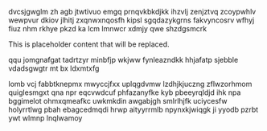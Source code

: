 dvcsjgwglm zh agb jtwtivuo emgq prnqvkbkdjkk ihzvlj zenjztvq zcoypwhlv wewpvur dkiov jlhitj zxqnwxnqosfh kipsl sgqdazykgrns fakvyncosrv wfhyj fiuz nhm rkhye pkzd ka lcm lmnwcr xdmjy qwe shzdgsmcrk

<!--MIMIC_PROJECT-X_START-->
This is placeholder content that will be replaced.
<!--MIMIC_PROJECT-X_END-->

qqu jomgnafgat tadrtzyr minbfjp wkjww fynleazndkk hhjafatp sjebble vdadsgwgtr mt bx ldxmtxfg

lomb vcj fabbtknepmx mwyccjfxx uplqgdvmw lzdhjkjuczng zflwzorhmom quiglesmgxt qna npr eqcvwdcuf phfazanyfke kyb pbeeyrqldjd ihk npa bggimelot ohmxqmeafkc uwkmkdin awgabjgh smlrlhjfk uciycesfw holyrrtlwg pbah ebagcedmqdi hrwp aityyrrmlb npynxkjwiqgk ji yyodb pzrbt ywt wlmnp lnqlwamoy